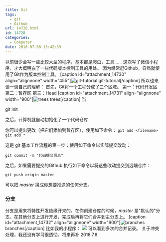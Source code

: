 ```yaml
---
title: Git
tags:
  - git
  - Github
url: 14728.html
id: 14728
categories:
  - Computer
date: 2018-07-08 13:42:59
---
```


以前很少会写一些比较大型的程序，基本都是爬虫，工具…… 这次写了微信小程序，才大概明白了一些代码版本控制工具的用处。 因为经常逛Github，自然就使用了Git作为版本控制工具。 \[caption id="attachment_14730" align="alignnone" width="455"\]![git-tutorial](http://blog.echo.cool/wp-content/uploads/2018/07/git.jpg) git-tutorial\[/caption\] 所以也来谈一谈自己的理解： 首先，Git将一个工程分成了三个区域。 第一：代码开发区 第二：暂存区 第三：Head \[caption id="attachment_14731" align="alignnone" width="900"\]![trees](http://blog.echo.cool/wp-content/uploads/2018/07/git.png) trees\[/caption\] 当

git init

之后，计算机就自动初始化了一个代码仓库

你可以提出更改（把它们添加到暂存区），使用如下命令：
`git add <filename>`
`git add *`

这是 git 基本工作流程的第一步；使用如下命令以实际提交改动：

    git commit -m "代码提交信息"

之后，如果需要提交的Github 执行如下命令以将这些改动提交到远端仓库：

    git push origin master

可以把 _master_ 换成你想要推送的任何分支。

### 分支

分支是用来将特性开发绝缘开来的。在你创建仓库的时候，_master_ 是"默认的"分支。在其他分支上进行开发，完成后再将它们合并到主分支上。 \[caption id="attachment_14732" align="alignnone" width="900"\]![branches](http://blog.echo.cool/wp-content/uploads/2018/07/git-1.png) branches\[/caption\] 比如我的小程序： ![](http://blog.echo.cool/wp-content/uploads/2018/07/Capture.jpg) 可以看到多次的合并记录。 关于冲突处理，我还没有学习很透彻。将来再补 2018.7.8